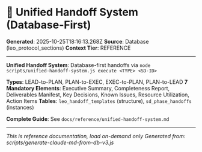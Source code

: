 # 🔄 Unified Handoff System (Database-First)

**Generated**: 2025-10-25T18:16:13.268Z
**Source**: Database (leo_protocol_sections)
**Context Tier**: REFERENCE

---

**Unified Handoff System**: Database-first handoffs via `node scripts/unified-handoff-system.js execute <TYPE> <SD-ID>`

**Types**: LEAD-to-PLAN, PLAN-to-EXEC, EXEC-to-PLAN, PLAN-to-LEAD
**7 Mandatory Elements**: Executive Summary, Completeness Report, Deliverables Manifest, Key Decisions, Known Issues, Resource Utilization, Action Items
**Tables**: `leo_handoff_templates` (structure), `sd_phase_handoffs` (instances)

**Complete Guide**: See `docs/reference/unified-handoff-system.md`

---

*This is reference documentation, load on-demand only*
*Generated from: scripts/generate-claude-md-from-db-v3.js*
